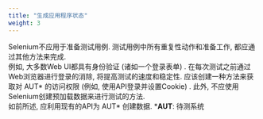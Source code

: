 ```yaml
---
title: "生成应用程序状态"
weight: 3
---
```

 

Selenium不应用于准备测试用例.
测试用例中所有重复性动作和准备工作, 都应通过其他方法来完成.  
例如, 大多数Web UI都具有身份验证 (诸如一个登录表单) . 
在每次测试之前通过Web浏览器进行登录的消除, 将提高测试的速度和稳定性. 
应该创建一种方法来获取对 AUT* 的访问权限 (例如, 使用API登录并设置Cookie) . 
此外, 不应使用Selenium创建预加载数据来进行测试的方法.  
如前所述, 应利用现有的API为 AUT* 创建数据. 
***AUT**: 待测系统
